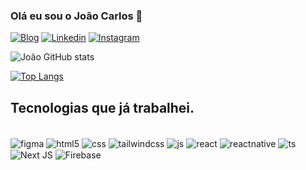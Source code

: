 ### Olá eu sou o João Carlos 👋

[![Blog](https://img.shields.io/website?label=Portfólio2.0&style=for-the=badge&url=https://jcportfolio2.vercel.app//)](https://jcportfolio2.vercel.app/)
[![Linkedin](https://img.shields.io/badge/LinkedIn-0077B5?style=for-the-badge&logo=linkedin&logoColor=white)](https://www.linkedin.com/in/joaocarloshespanhol/)
[![Instagram](https://img.shields.io/badge/Instagram-E4405F?style=for-the-badge&logo=instagram&logoColor=white)](https://www.instagram.com/jc.desenvolvedor/)

![João GitHub stats](https://github-readme-stats-git-masterrstaa-rickstaa.vercel.app/api?username=joaocarloshespanhol&show_icons=true&theme=dracula)

[![Top Langs](https://github-readme-stats-git-masterrstaa-rickstaa.vercel.app/api/top-langs/?username=joaocarloshespanhol)](https://github.com/anuraghazra/github-readme-stats)

## Tecnologias que já trabalhei.

<div style="display: inline_block"><br/>
  
  <img align="center" alt="figma" src="https://img.shields.io/badge/Figma-F24E1E?style=for-the-badge&logo=figma&logoColor=white" />
  
  <img align="center" alt="html5" src="https://img.shields.io/badge/HTML-239120?style=for-the-badge&logo=html5&logoColor=white" />
  
  <img align="center" alt="css" src="https://img.shields.io/badge/CSS3-1572B6?style=for-the-badge&logo=css3&logoColor=white" />
  
  <img align="center" alt="tailwindcss" src="https://img.shields.io/badge/Tailwind_CSS-38B2AC?style=for-the-badge&logo=tailwind-css&logoColor=white" />
  
  <img align="center" alt="js" src="https://img.shields.io/badge/JavaScript-F7DF1E?style=for-the-badge&logo=javascript&logoColor=black" />
  
  <img align="center" alt="react" src="https://img.shields.io/badge/React-20232A?style=for-the-badge&logo=react&logoColor=61DAFB" />
  
  <img align="center" alt="reactnative" src="https://img.shields.io/badge/React_Native-20232A?style=for-the-badge&logo=react&logoColor=61DAFB" />
  
  <img align="center" alt="ts" src="https://img.shields.io/badge/TypeScript-007ACC?style=for-the-badge&logo=typescript&logoColor=white" />
  
  <img align="center" alt="Next JS" src="https://img.shields.io/badge/Next-black?style=for-the-badge&logo=next.js&logoColor=white)" />
  
  <img align="center" alt="Firebase" src="https://img.shields.io/badge/Firebase-FFCA28.svg?style=for-the-badge&logo=Firebase&logoColor=black" />
   
</div><br/>
